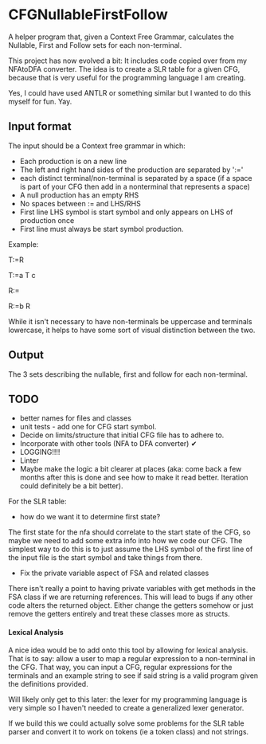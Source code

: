# CFGNullableFirstFollow

A helper program that, given a Context Free Grammar, calculates the Nullable, First and Follow sets for each non-terminal.

This project has now evolved a bit: It includes code copied over from my NFAtoDFA converter. The idea is to create a SLR table for a given CFG, because that is very useful for the programming language I am creating.

Yes, I could have used ANTLR or something similar but I wanted to do this myself for fun. Yay.

## Input format

The input should be a Context free grammar in which:

* Each production is on a new line
* The left and right hand sides of the production are separated by ':='
* each distinct terminal/non-terminal is separated by a space (if a space is part of your CFG then add in a nonterminal that represents a space)
* A null production has an empty RHS
* No spaces between := and LHS/RHS
* First line LHS symbol is start symbol and only appears on LHS of production once
* First line must always be start symbol production.

Example:

T:=R

T:=a T c

R:=

R:=b R

While it isn't necessary to have non-terminals be uppercase and terminals lowercase, it helps to have some sort of visual distinction between the two.

## Output

The 3 sets describing the nullable, first and follow for each non-terminal.

## TODO

* better names for files and classes
* unit tests - add one for CFG start symbol.
* Decide on limits/structure that initial CFG file has to adhere to.
* Incorporate with other tools (NFA to DFA converter) ✔
* LOGGING!!!!
* Linter
* Maybe make the logic a bit clearer at places (aka: come back a few months after this is done and see how to make it read better. Iteration could definitely be a bit better).

For the SLR table:

* how do we want it to determine first state?

The first state for the nfa should correlate to the start state of the CFG, so maybe we need to add some extra info into how we code our CFG. The simplest way to do this is to just assume the LHS symbol of the first line of the input file is the start symbol and take things from there.

* Fix the private variable aspect of FSA and related classes

There isn't really a point to having private variables with get methods in the FSA class if we are returning references. This will lead to bugs if any other code alters the returned object. Either change the getters somehow or just remove the getters entirely and treat these classes more as structs.

#### Lexical Analysis

A nice idea would be to add onto this tool by allowing for lexical analysis. That is to say: allow a user to map a regular expression to a non-terminal in the CFG. That way, you can input a CFG, regular expressions for the terminals and an example string to see if said string is a valid program given the definitions provided. 

Will likely only get to this later: the lexer for my programming language is very simple so I haven't needed to create a generalized lexer generator. 

If we build this we could actually solve some problems for the SLR table parser and convert it to work on tokens (ie a token class) and not strings.
